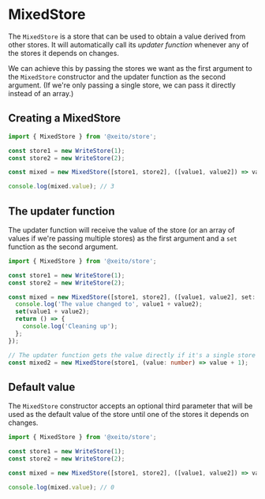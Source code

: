 # MixedStore

The `MixedStore` is a store that can be used to obtain a value derived from other stores.
It will automatically call its _updater function_ whenever any of the stores it depends on changes.

We can achieve this by passing the stores we want as the first argument to the `MixedStore` constructor
and the updater function as the second argument. (If we're only passing a single store, we can pass it directly instead of an array.)

## Creating a MixedStore

```typescript
import { MixedStore } from '@xeito/store';

const store1 = new WriteStore(1);
const store2 = new WriteStore(2);

const mixed = new MixedStore([store1, store2], ([value1, value2]) => value1 + value2);

console.log(mixed.value); // 3
```

## The updater function

The updater function will receive the value of the store (or an array of values if we're passing multiple stores) as the first argument and a `set` function as the second argument.

```typescript
import { MixedStore } from '@xeito/store';

const store1 = new WriteStore(1);
const store2 = new WriteStore(2);

const mixed = new MixedStore([store1, store2], ([value1, value2], set: any) => {
  console.log('The value changed to', value1 + value2);
  set(value1 + value2);
  return () => {
    console.log('Cleaning up');
  };
});

// The updater function gets the value directly if it's a single store
const mixed2 = new MixedStore(store1, (value: number) => value + 1);
```

## Default value

The `MixedStore` constructor accepts an optional third parameter that will be used as the default value of the store 
until one of the stores it depends on changes.

```typescript
import { MixedStore } from '@xeito/store';

const store1 = new WriteStore(1);
const store2 = new WriteStore(2);

const mixed = new MixedStore([store1, store2], ([value1, value2]) => value1 + value2, 0);

console.log(mixed.value); // 0
```